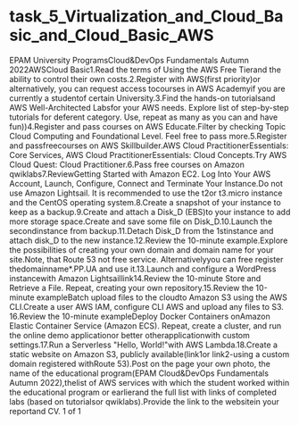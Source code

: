 # task_5_Virtualization_and_Cloud_Basic_and_Cloud_Basic_AWS

EPAM University ProgramsCloud&DevOps Fundamentals Autumn 2022AWSCloud Basic1.Read the terms of Using the AWS Free Tierand the ability to control their own costs.2.Register with AWS(first priority)or alternatively, you can request access tocourses in AWS Academyif you are currently a studentof certain University.3.Find the hands-on tutorialsand AWS Well-Architected Labsfor your AWS needs. Explore list of step-by-step tutorials for deferent category. Use, repeat as many as you can and have fun))4.Register and pass courses on AWS Educate.Filter by checking Topic Cloud Computing and Foundational Level. Feel free to pass more.5.Register and passfreecourses on AWS Skillbuilder.AWS Cloud PractitionerEssentials: Core Services, AWS Cloud PractitionerEssentials: Cloud Concepts.Try AWS Cloud Quest: Cloud Practitioner.6.Pass free courses on Amazon qwiklabs7.ReviewGetting Started with Amazon EC2. Log Into Your AWS Account, Launch, Configure, Connect and Terminate Your Instance.Do not use Amazon Lightsail. It is recommended to use the t2or t3.micro instance and the CentOS operating system.8.Create a snapshot of your instance to keep as a backup.9.Create and attach a Disk_D (EBS)to your instance to add more storage space.Create and save some file on Disk_D.10.Launch the secondinstance from backup.11.Detach Disk_D from the 1stinstance and attach disk_D to the new instance.12.Review  the  10-minute example.Explore  the  possibilities  of  creating  your  own  domain  and domain  name  for  your  site.Note,  that  Route  53  not  free  service. Alternativelyyou  can  free register thedomainname*.PP.UA and use it.13.Launch and configure a WordPress instancewith Amazon Lightsaillink14.Review the 10-minute Store and Retrieve a File. Repeat, creating your own repository.15.Review the 10-minute exampleBatch upload files to the cloudto Amazon S3 using the AWS CLI.Create a user AWS IAM, configure CLI AWS and upload any files to S3. 16.Review the 10-minute exampleDeploy Docker Containers onAmazon Elastic Container Service (Amazon  ECS). Repeat,  create  a  cluster,  and  run  the  online  demo  applicationor  better  otherapplicationwith custom settings.17.Run a Serverless "Hello, World!"with AWS Lambda.18.Create a static website on Amazon S3, publicly available(link1or link2-using a custom domain registered  withRoute  53).Post  on  the  page  your  own  photo,  the  name  of  the  educational program(EPAM Cloud&DevOps  Fundamentals  Autumn  2022),thelist  of  AWS  services  with which the student worked within the educational program or earlierand the full list with links of completed labs (based on tutorialsor qwiklabs).Provide the link to the websitein your reportand СV.
1
of 1